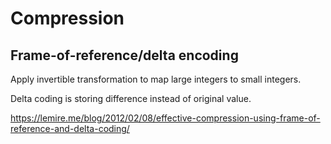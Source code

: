 # Compression

## Frame-of-reference/delta encoding

Apply invertible transformation to map large integers to small integers. 

Delta coding is storing difference instead of original value. 


https://lemire.me/blog/2012/02/08/effective-compression-using-frame-of-reference-and-delta-coding/
